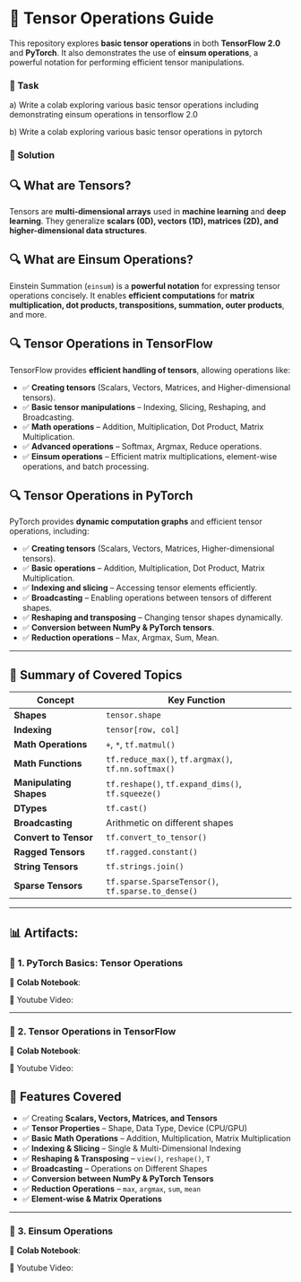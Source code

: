 # 🧠 Tensor Operations Guide

This repository explores **basic tensor operations** in both **TensorFlow 2.0** and **PyTorch**. It also demonstrates the use of **einsum operations**, a powerful notation for performing efficient tensor manipulations.

### 📝 Task

a) Write a colab exploring various basic tensor operations including demonstrating einsum operations in tensorflow 2.0

b) Write a colab exploring various basic tensor operations in pytorch

### 📘 Solution

## 🔍 What are Tensors?  
Tensors are **multi-dimensional arrays** used in **machine learning** and **deep learning**. They generalize **scalars (0D), vectors (1D), matrices (2D), and higher-dimensional data structures**.


## 🔍 What are Einsum Operations?  
Einstein Summation (`einsum`) is a **powerful notation** for expressing tensor operations concisely. It enables **efficient computations** for **matrix multiplication, dot products, transpositions, summation, outer products**, and more.

## 🔍 Tensor Operations in TensorFlow
TensorFlow provides **efficient handling of tensors**, allowing operations like:
- ✅ **Creating tensors** (Scalars, Vectors, Matrices, and Higher-dimensional tensors).  
- ✅ **Basic tensor manipulations** – Indexing, Slicing, Reshaping, and Broadcasting.  
- ✅ **Math operations** – Addition, Multiplication, Dot Product, Matrix Multiplication.  
- ✅ **Advanced operations** – Softmax, Argmax, Reduce operations.  
- ✅ **Einsum operations** – Efficient matrix multiplications, element-wise operations, and batch processing.  

## 🔍 Tensor Operations in PyTorch
PyTorch provides **dynamic computation graphs** and efficient tensor operations, including:
- ✅ **Creating tensors** (Scalars, Vectors, Matrices, Higher-dimensional tensors).  
- ✅ **Basic operations** – Addition, Multiplication, Dot Product, Matrix Multiplication.  
- ✅ **Indexing and slicing** – Accessing tensor elements efficiently.  
- ✅ **Broadcasting** – Enabling operations between tensors of different shapes.  
- ✅ **Reshaping and transposing** – Changing tensor shapes dynamically.  
- ✅ **Conversion between NumPy & PyTorch tensors**.  
- ✅ **Reduction operations** – Max, Argmax, Sum, Mean.  

---

## 📌 Summary of Covered Topics
| Concept | Key Function |
|---------|-------------|
| **Shapes** | `tensor.shape` |
| **Indexing** | `tensor[row, col]` |
| **Math Operations** | `+`, `*`, `tf.matmul()` |
| **Math Functions** | `tf.reduce_max()`, `tf.argmax()`, `tf.nn.softmax()` |
| **Manipulating Shapes** | `tf.reshape()`, `tf.expand_dims()`, `tf.squeeze()` |
| **DTypes** | `tf.cast()` |
| **Broadcasting** | Arithmetic on different shapes |
| **Convert to Tensor** | `tf.convert_to_tensor()` |
| **Ragged Tensors** | `tf.ragged.constant()` |
| **String Tensors** | `tf.strings.join()` |
| **Sparse Tensors** | `tf.sparse.SparseTensor()`, `tf.sparse.to_dense()` |

---

## 📊 Artifacts:
### 🚀 **1. PyTorch Basics: Tensor Operations**
📂 **Colab Notebook**:  

🎥 Youtube Video:

---

### 🚀 **2. Tensor Operations in TensorFlow**
📂 **Colab Notebook**: 

🎥 Youtube Video:

## 📌 Features Covered
- ✅ Creating **Scalars, Vectors, Matrices, and Tensors**  
- ✅ **Tensor Properties** – Shape, Data Type, Device (CPU/GPU)  
- ✅ **Basic Math Operations** – Addition, Multiplication, Matrix Multiplication  
- ✅ **Indexing & Slicing** – Single & Multi-Dimensional Indexing  
- ✅ **Reshaping & Transposing** – `view()`, `reshape()`, `T`  
- ✅ **Broadcasting** – Operations on Different Shapes  
- ✅ **Conversion between NumPy & PyTorch Tensors**  
- ✅ **Reduction Operations** – `max`, `argmax`, `sum`, `mean`  
- ✅ **Element-wise & Matrix Operations**  

---

### 🚀 **3. Einsum Operations**
📂 **Colab Notebook**: 

🎥 Youtube Video:
